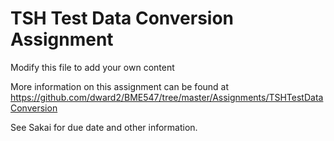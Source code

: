 # TSH Test Data Conversion Assignment
Modify this file to add your own content

More information on this assignment can be found at <https://github.com/dward2/BME547/tree/master/Assignments/TSHTestDataConversion>

See Sakai for due date and other information.
